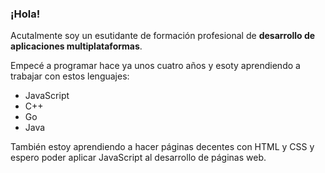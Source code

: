 ### ¡Hola!

Acutalmente soy un esutidante de formación profesional de **desarrollo de aplicaciones multiplataformas**.

Empecé a programar hace ya unos cuatro años y esoty aprendiendo a trabajar con estos lenguajes:
- JavaScript
- C++
- Go
- Java

También estoy aprendiendo a hacer páginas decentes con HTML y CSS y espero poder aplicar JavaScript al desarrollo de páginas web.
